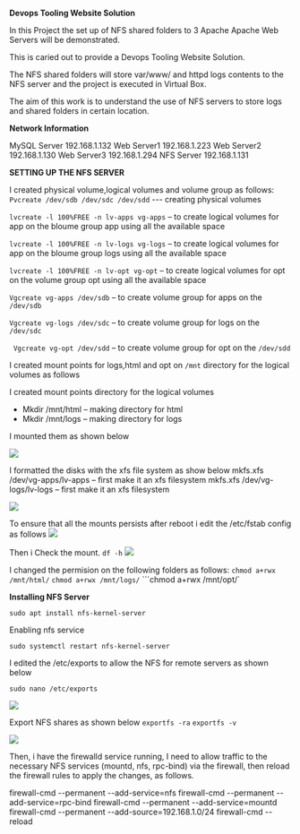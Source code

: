 **Devops Tooling Website Solution**


In this Project the set up of NFS shared folders to 3 Apache Apache Web Servers will be demonstrated.

This is caried out to provide a Devops Tooling Website Solution.

The NFS shared folders will store var/www/ and  httpd logs contents to the NFS server and the project is executed in Virtual Box.

The aim of this work is to understand the use of  NFS servers to store logs and shared folders in certain location.

**Network Information**

MySQL Server 192.168.1.132
Web Server1 192.168.1.223
Web Server2 192.168.1.130
Web Server3 192.168.1.294
NFS Server 192.168.1.131




**SETTING UP THE NFS SERVER**


I created physical volume,logical volumes and volume group as follows:
 ```Pvcreate /dev/sdb /dev/sdc /dev/sdd``` --- creating physical volumes
 
 ```lvcreate -l 100%FREE -n lv-apps vg-apps``` – to create logical volumes for app on the bloume group app using all the available space

  ```lvcreate -l 100%FREE -n lv-logs vg-logs``` – to create logical volumes for app on the bloume group logs using all the available space
 
 ```lvcreate -l 100%FREE -n lv-opt vg-opt``` – to create logical volumes for opt on the volume group opt using all the available space

 ```Vgcreate vg-apps /dev/sdb``` – to create volume group for apps on the ```/dev/sdb```
 
 ```Vgcreate vg-logs /dev/sdc``` – to create volume group for logs on the ```/dev/sdc```
 
``` Vgcreate vg-opt /dev/sdd``` – to create volume group for opt on the ```/dev/sdd```

I created mount points for logs,html and opt on 
```/mnt``` directory for the logical volumes as follows

I created mount points directory for the logical volumes

- Mkdir /mnt/html – making directory for html
- Mkdir /mnt/logs – making directory for logs

I mounted them as shown below

![](mount.jpg)


I formatted the disks with the xfs file system as show below
mkfs.xfs /dev/vg-apps/lv-apps – first make it an xfs filesystem
mkfs.xfs /dev/vg-logs/lv-logs – first make it an xfs filesystem

![](xfs.png)


To ensure that all the mounts  persists after reboot i edit the /etc/fstab config as follows
![](uuid.jpg)


Then i Check the mount.
```df -h```
![](output.png)



I changed the permision on the following folders as follows:
```chmod a+rwx /mnt/html/```
```chmod a+rwx /mnt/logs/```
```chmod a+rwx /mnt/opt/`

 

**Installing NFS Server**

```sudo apt install nfs-kernel-server```

Enabling nfs service

 ```sudo systemctl restart nfs-kernel-server```


I edited the /etc/exports to allow the NFS for remote servers as shown below

```sudo nano /etc/exports```


![](export.png)

Export NFS shares as shown below
```exportfs -ra```
```exportfs -v```

![](exportfs.png)


Then, i have the firewalld service running, I need to allow traffic to the necessary NFS services (mountd, nfs, rpc-bind) via the firewall, then reload the firewall rules to apply the changes, as follows.

firewall-cmd --permanent --add-service=nfs
firewall-cmd --permanent --add-service=rpc-bind
firewall-cmd --permanent --add-service=mountd
firewall-cmd --permanent --add-source=192.168.1.0/24
firewall-cmd --reload